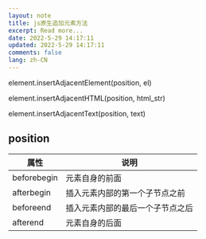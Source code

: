 ```yaml
---
layout: note
title: js原生追加元素方法
excerpt: Read more...
date: 2022-5-29 14:17:11
updated: 2022-5-29 14:17:11
comments: false
lang: zh-CN
---
```


element.insertAdjacentElement(position, el)

element.insertAdjacentHTML(position, html_str)

element.insertAdjacentText(position, text)

## position

属性|说明
-|-
beforebegin | 元素自身的前面
afterbegin | 插入元素内部的第一个子节点之前
beforeend | 插入元素内部的最后一个子节点之后
afterend | 元素自身的后面
  